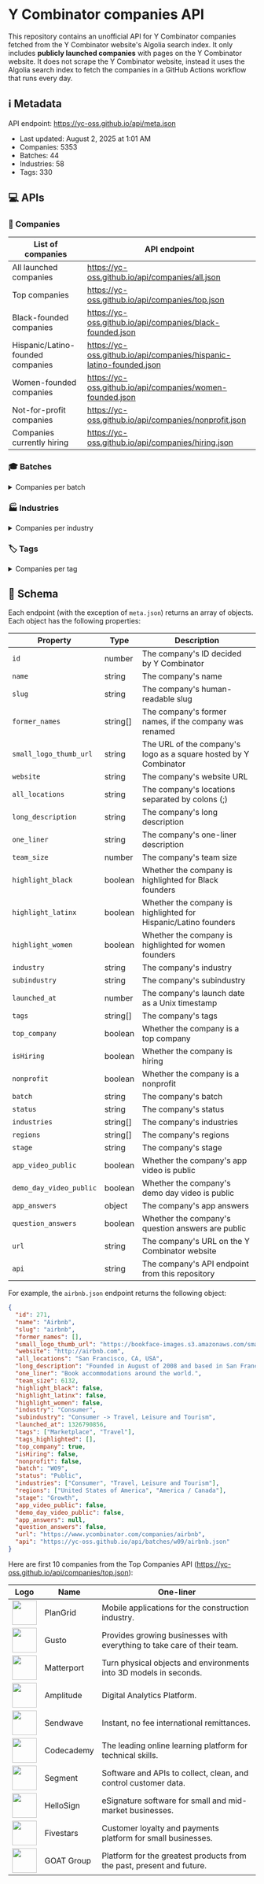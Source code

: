 # Y Combinator companies API

This repository contains an unofficial API for Y Combinator companies fetched
from the Y Combinator website's Algolia search index. It only includes
**publicly launched companies** with pages on the Y Combinator website. It does
not scrape the Y Combinator website, instead it uses the Algolia search index to
fetch the companies in a GitHub Actions workflow that runs every day.

<!--start generated readme-->

## ℹ️ Metadata

API endpoint: https://yc-oss.github.io/api/meta.json

- Last updated: August 2, 2025 at 1:01 AM
- Companies: 5353
- Batches: 44
- Industries: 58
- Tags: 330

## 💻 APIs

### 🏢 Companies

| List of companies                 | API endpoint                                                        |
| --------------------------------- | ------------------------------------------------------------------- |
| All launched companies            | https://yc-oss.github.io/api/companies/all.json                     |
| Top companies                     | https://yc-oss.github.io/api/companies/top.json                     |
| Black-founded companies           | https://yc-oss.github.io/api/companies/black-founded.json           |
| Hispanic/Latino-founded companies | https://yc-oss.github.io/api/companies/hispanic-latino-founded.json |
| Women-founded companies           | https://yc-oss.github.io/api/companies/women-founded.json           |
| Not-for-profit companies          | https://yc-oss.github.io/api/companies/nonprofit.json               |
| Companies currently hiring        | https://yc-oss.github.io/api/companies/hiring.json                  |

### 🎓 Batches

<details>
<summary>Companies per batch</summary>

| Batch       | Count | API endpoint                                          |
| ----------- | ----- | ----------------------------------------------------- |
| Winter 2012 | 66    | https://yc-oss.github.io/api/batches/winter-2012.json |
| Summer 2011 | 60    | https://yc-oss.github.io/api/batches/summer-2011.json |
| Winter 2011 | 45    | https://yc-oss.github.io/api/batches/winter-2011.json |
| Summer 2010 | 36    | https://yc-oss.github.io/api/batches/summer-2010.json |
| Winter 2010 | 27    | https://yc-oss.github.io/api/batches/winter-2010.json |
| Summer 2009 | 26    | https://yc-oss.github.io/api/batches/summer-2009.json |
| Winter 2009 | 16    | https://yc-oss.github.io/api/batches/winter-2009.json |
| Summer 2008 | 22    | https://yc-oss.github.io/api/batches/summer-2008.json |
| Winter 2008 | 21    | https://yc-oss.github.io/api/batches/winter-2008.json |
| Summer 2007 | 19    | https://yc-oss.github.io/api/batches/summer-2007.json |
| Winter 2007 | 13    | https://yc-oss.github.io/api/batches/winter-2007.json |
| Summer 2006 | 11    | https://yc-oss.github.io/api/batches/summer-2006.json |
| Winter 2006 | 7     | https://yc-oss.github.io/api/batches/winter-2006.json |
| Summer 2005 | 8     | https://yc-oss.github.io/api/batches/summer-2005.json |
| Summer 2012 | 83    | https://yc-oss.github.io/api/batches/summer-2012.json |
| Winter 2013 | 46    | https://yc-oss.github.io/api/batches/winter-2013.json |
| Summer 2013 | 52    | https://yc-oss.github.io/api/batches/summer-2013.json |
| Winter 2014 | 74    | https://yc-oss.github.io/api/batches/winter-2014.json |
| Summer 2014 | 78    | https://yc-oss.github.io/api/batches/summer-2014.json |
| Winter 2015 | 111   | https://yc-oss.github.io/api/batches/winter-2015.json |
| Summer 2015 | 105   | https://yc-oss.github.io/api/batches/summer-2015.json |
| Winter 2016 | 122   | https://yc-oss.github.io/api/batches/winter-2016.json |
| Summer 2017 | 125   | https://yc-oss.github.io/api/batches/summer-2017.json |
| Summer 2016 | 102   | https://yc-oss.github.io/api/batches/summer-2016.json |
| Winter 2017 | 116   | https://yc-oss.github.io/api/batches/winter-2017.json |
| Winter 2018 | 146   | https://yc-oss.github.io/api/batches/winter-2018.json |
| Summer 2018 | 131   | https://yc-oss.github.io/api/batches/summer-2018.json |
| Summer 2019 | 176   | https://yc-oss.github.io/api/batches/summer-2019.json |
| Winter 2019 | 195   | https://yc-oss.github.io/api/batches/winter-2019.json |
| Winter 2020 | 228   | https://yc-oss.github.io/api/batches/winter-2020.json |
| Summer 2020 | 208   | https://yc-oss.github.io/api/batches/summer-2020.json |
| Winter 2021 | 336   | https://yc-oss.github.io/api/batches/winter-2021.json |
| Summer 2021 | 391   | https://yc-oss.github.io/api/batches/summer-2021.json |
| Winter 2022 | 399   | https://yc-oss.github.io/api/batches/winter-2022.json |
| Summer 2022 | 234   | https://yc-oss.github.io/api/batches/summer-2022.json |
| Winter 2023 | 275   | https://yc-oss.github.io/api/batches/winter-2023.json |
| Summer 2023 | 220   | https://yc-oss.github.io/api/batches/summer-2023.json |
| Winter 2024 | 253   | https://yc-oss.github.io/api/batches/winter-2024.json |
| Winter 2025 | 165   | https://yc-oss.github.io/api/batches/winter-2025.json |
| Summer 2024 | 252   | https://yc-oss.github.io/api/batches/summer-2024.json |
| Fall 2024   | 94    | https://yc-oss.github.io/api/batches/fall-2024.json   |
| Spring 2025 | 143   | https://yc-oss.github.io/api/batches/spring-2025.json |
| Summer 2025 | 115   | https://yc-oss.github.io/api/batches/summer-2025.json |
| Unspecified | 1     | https://yc-oss.github.io/api/batches/unspecified.json |

</details>

### 🏭 Industries

<details>
<summary>Companies per industry</summary>

| Industry                        | Count | API endpoint                                                                |
| ------------------------------- | ----- | --------------------------------------------------------------------------- |
| Agriculture                     | 28    | https://yc-oss.github.io/api/industries/agriculture.json                    |
| Analytics                       | 114   | https://yc-oss.github.io/api/industries/analytics.json                      |
| Apparel and Cosmetics           | 49    | https://yc-oss.github.io/api/industries/apparel-and-cosmetics.json          |
| Asset Management                | 51    | https://yc-oss.github.io/api/industries/asset-management.json               |
| Automotive                      | 21    | https://yc-oss.github.io/api/industries/automotive.json                     |
| Aviation and Space              | 54    | https://yc-oss.github.io/api/industries/aviation-and-space.json             |
| B2B                             | 2652  | https://yc-oss.github.io/api/industries/b2b.json                            |
| Banking and Exchange            | 71    | https://yc-oss.github.io/api/industries/banking-and-exchange.json           |
| Climate                         | 52    | https://yc-oss.github.io/api/industries/climate.json                        |
| Construction                    | 43    | https://yc-oss.github.io/api/industries/construction.json                   |
| Consumer                        | 835   | https://yc-oss.github.io/api/industries/consumer.json                       |
| Consumer Electronics            | 40    | https://yc-oss.github.io/api/industries/consumer-electronics.json           |
| Consumer Finance                | 80    | https://yc-oss.github.io/api/industries/consumer-finance.json               |
| Consumer Health and Wellness    | 112   | https://yc-oss.github.io/api/industries/consumer-health-and-wellness.json   |
| Content                         | 109   | https://yc-oss.github.io/api/industries/content.json                        |
| Credit and Lending              | 75    | https://yc-oss.github.io/api/industries/credit-and-lending.json             |
| Diagnostics                     | 53    | https://yc-oss.github.io/api/industries/diagnostics.json                    |
| Drones                          | 20    | https://yc-oss.github.io/api/industries/drones.json                         |
| Drug Discovery and Delivery     | 49    | https://yc-oss.github.io/api/industries/drug-discovery-and-delivery.json    |
| Education                       | 125   | https://yc-oss.github.io/api/industries/education.json                      |
| Energy                          | 38    | https://yc-oss.github.io/api/industries/energy.json                         |
| Engineering, Product and Design | 555   | https://yc-oss.github.io/api/industries/engineering-product-and-design.json |
| Finance and Accounting          | 119   | https://yc-oss.github.io/api/industries/finance-and-accounting.json         |
| Fintech                         | 590   | https://yc-oss.github.io/api/industries/fintech.json                        |
| Food and Beverage               | 94    | https://yc-oss.github.io/api/industries/food-and-beverage.json              |
| Gaming                          | 70    | https://yc-oss.github.io/api/industries/gaming.json                         |
| Government                      | 40    | https://yc-oss.github.io/api/industries/government.json                     |
| Healthcare                      | 638   | https://yc-oss.github.io/api/industries/healthcare.json                     |
| Healthcare IT                   | 137   | https://yc-oss.github.io/api/industries/healthcare-it.json                  |
| Healthcare Services             | 70    | https://yc-oss.github.io/api/industries/healthcare-services.json            |
| Home and Personal               | 128   | https://yc-oss.github.io/api/industries/home-and-personal.json              |
| Housing and Real Estate         | 79    | https://yc-oss.github.io/api/industries/housing-and-real-estate.json        |
| Human Resources                 | 82    | https://yc-oss.github.io/api/industries/human-resources.json                |
| Industrial Bio                  | 32    | https://yc-oss.github.io/api/industries/industrial-bio.json                 |
| Industrials                     | 312   | https://yc-oss.github.io/api/industries/industrials.json                    |
| Infrastructure                  | 235   | https://yc-oss.github.io/api/industries/infrastructure.json                 |
| Insurance                       | 47    | https://yc-oss.github.io/api/industries/insurance.json                      |
| Job and Career Services         | 17    | https://yc-oss.github.io/api/industries/job-and-career-services.json        |
| Legal                           | 44    | https://yc-oss.github.io/api/industries/legal.json                          |
| Manufacturing and Robotics      | 82    | https://yc-oss.github.io/api/industries/manufacturing-and-robotics.json     |
| Marketing                       | 146   | https://yc-oss.github.io/api/industries/marketing.json                      |
| Medical Devices                 | 43    | https://yc-oss.github.io/api/industries/medical-devices.json                |
| Office Management               | 25    | https://yc-oss.github.io/api/industries/office-management.json              |
| Operations                      | 135   | https://yc-oss.github.io/api/industries/operations.json                     |
| Payments                        | 118   | https://yc-oss.github.io/api/industries/payments.json                       |
| Productivity                    | 208   | https://yc-oss.github.io/api/industries/productivity.json                   |
| Real Estate and Construction    | 143   | https://yc-oss.github.io/api/industries/real-estate-and-construction.json   |
| Recruiting and Talent           | 70    | https://yc-oss.github.io/api/industries/recruiting-and-talent.json          |
| Retail                          | 126   | https://yc-oss.github.io/api/industries/retail.json                         |
| Sales                           | 127   | https://yc-oss.github.io/api/industries/sales.json                          |
| Security                        | 101   | https://yc-oss.github.io/api/industries/security.json                       |
| Social                          | 115   | https://yc-oss.github.io/api/industries/social.json                         |
| Supply Chain and Logistics      | 121   | https://yc-oss.github.io/api/industries/supply-chain-and-logistics.json     |
| Therapeutics                    | 63    | https://yc-oss.github.io/api/industries/therapeutics.json                   |
| Transportation Services         | 27    | https://yc-oss.github.io/api/industries/transportation-services.json        |
| Travel, Leisure and Tourism     | 34    | https://yc-oss.github.io/api/industries/travel-leisure-and-tourism.json     |
| Unspecified                     | 18    | https://yc-oss.github.io/api/industries/unspecified.json                    |
| Virtual and Augmented Reality   | 21    | https://yc-oss.github.io/api/industries/virtual-and-augmented-reality.json  |

</details>

### 🏷️ Tags

<details>
<summary>Companies per tag</summary>

| Tag                                                    | Count | API endpoint                                                                                 |
| ------------------------------------------------------ | ----- | -------------------------------------------------------------------------------------------- |
| 3D Printed Foods                                       | 1     | https://yc-oss.github.io/api/tags/3d-printed-foods.json                                      |
| 3D Printing                                            | 12    | https://yc-oss.github.io/api/tags/3d-printing.json                                           |
| Advanced Materials                                     | 5     | https://yc-oss.github.io/api/tags/advanced-materials.json                                    |
| Advertising                                            | 35    | https://yc-oss.github.io/api/tags/advertising.json                                           |
| Aerospace                                              | 29    | https://yc-oss.github.io/api/tags/aerospace.json                                             |
| Agriculture                                            | 30    | https://yc-oss.github.io/api/tags/agriculture.json                                           |
| AI                                                     | 654   | https://yc-oss.github.io/api/tags/ai.json                                                    |
| AI Assistant                                           | 136   | https://yc-oss.github.io/api/tags/ai-assistant.json                                          |
| AI-Enhanced Learning                                   | 41    | https://yc-oss.github.io/api/tags/ai-enhanced-learning.json                                  |
| AI-powered Drug Discovery                              | 38    | https://yc-oss.github.io/api/tags/ai-powered-drug-discovery.json                             |
| AIOps                                                  | 54    | https://yc-oss.github.io/api/tags/aiops.json                                                 |
| Air Taxis                                              | 5     | https://yc-oss.github.io/api/tags/air-taxis.json                                             |
| Airlines                                               | 4     | https://yc-oss.github.io/api/tags/airlines.json                                              |
| Airplanes                                              | 10    | https://yc-oss.github.io/api/tags/airplanes.json                                             |
| Alternative Battery Tech                               | 2     | https://yc-oss.github.io/api/tags/alternative-battery-tech.json                              |
| Alternative Fuels                                      | 1     | https://yc-oss.github.io/api/tags/alternative-fuels.json                                     |
| Analytics                                              | 177   | https://yc-oss.github.io/api/tags/analytics.json                                             |
| Anti-Aging                                             | 8     | https://yc-oss.github.io/api/tags/anti-aging.json                                            |
| API                                                    | 139   | https://yc-oss.github.io/api/tags/api.json                                                   |
| APIs                                                   | 7     | https://yc-oss.github.io/api/tags/apis.json                                                  |
| Apparel                                                | 4     | https://yc-oss.github.io/api/tags/apparel.json                                               |
| AR                                                     | 6     | https://yc-oss.github.io/api/tags/ar.json                                                    |
| Architecture                                           | 2     | https://yc-oss.github.io/api/tags/architecture.json                                          |
| Art Trading Platforms                                  | 1     | https://yc-oss.github.io/api/tags/art-trading-platforms.json                                 |
| Artificial Intelligence                                | 747   | https://yc-oss.github.io/api/tags/artificial-intelligence.json                               |
| Assistive Tech                                         | 7     | https://yc-oss.github.io/api/tags/assistive-tech.json                                        |
| Augmented Reality                                      | 22    | https://yc-oss.github.io/api/tags/augmented-reality.json                                     |
| Auto Commerce                                          | 6     | https://yc-oss.github.io/api/tags/auto-commerce.json                                         |
| Automation                                             | 71    | https://yc-oss.github.io/api/tags/automation.json                                            |
| Automotive                                             | 20    | https://yc-oss.github.io/api/tags/automotive.json                                            |
| Autonomous Delivery                                    | 8     | https://yc-oss.github.io/api/tags/autonomous-delivery.json                                   |
| Autonomous Trucking                                    | 12    | https://yc-oss.github.io/api/tags/autonomous-trucking.json                                   |
| B2B                                                    | 1041  | https://yc-oss.github.io/api/tags/b2b.json                                                   |
| Banking as a Service                                   | 25    | https://yc-oss.github.io/api/tags/banking-as-a-service.json                                  |
| Batteryless IoT Sensors                                | 1     | https://yc-oss.github.io/api/tags/batteryless-iot-sensors.json                               |
| Beauty                                                 | 10    | https://yc-oss.github.io/api/tags/beauty.json                                                |
| Big Data                                               | 21    | https://yc-oss.github.io/api/tags/big-data.json                                              |
| Billing                                                | 7     | https://yc-oss.github.io/api/tags/billing.json                                               |
| Biometrics                                             | 6     | https://yc-oss.github.io/api/tags/biometrics.json                                            |
| Bioplastic                                             | 3     | https://yc-oss.github.io/api/tags/bioplastic.json                                            |
| Biotech                                                | 131   | https://yc-oss.github.io/api/tags/biotech.json                                               |
| Biotechnology                                          | 11    | https://yc-oss.github.io/api/tags/biotechnology.json                                         |
| Blockchain                                             | 2     | https://yc-oss.github.io/api/tags/blockchain.json                                            |
| Booking                                                | 2     | https://yc-oss.github.io/api/tags/booking.json                                               |
| Calendar                                               | 8     | https://yc-oss.github.io/api/tags/calendar.json                                              |
| Call Center                                            | 6     | https://yc-oss.github.io/api/tags/call-center.json                                           |
| Cannabis                                               | 7     | https://yc-oss.github.io/api/tags/cannabis.json                                              |
| Carbon Capture and Removal                             | 13    | https://yc-oss.github.io/api/tags/carbon-capture-and-removal.json                            |
| Careers                                                | 4     | https://yc-oss.github.io/api/tags/careers.json                                               |
| Cashierless Checkout                                   | 5     | https://yc-oss.github.io/api/tags/cashierless-checkout.json                                  |
| Cell Therapy                                           | 5     | https://yc-oss.github.io/api/tags/cell-therapy.json                                          |
| Cellular Agriculture                                   | 6     | https://yc-oss.github.io/api/tags/cellular-agriculture.json                                  |
| Chat                                                   | 5     | https://yc-oss.github.io/api/tags/chat.json                                                  |
| Chatbot                                                | 10    | https://yc-oss.github.io/api/tags/chatbot.json                                               |
| Chatbots                                               | 2     | https://yc-oss.github.io/api/tags/chatbots.json                                              |
| China                                                  | 3     | https://yc-oss.github.io/api/tags/china.json                                                 |
| Civic Tech                                             | 9     | https://yc-oss.github.io/api/tags/civic-tech.json                                            |
| Clean Meat                                             | 1     | https://yc-oss.github.io/api/tags/clean-meat.json                                            |
| Climate                                                | 148   | https://yc-oss.github.io/api/tags/climate.json                                               |
| ClimateTech                                            | 31    | https://yc-oss.github.io/api/tags/climatetech.json                                           |
| Cloud Computing                                        | 42    | https://yc-oss.github.io/api/tags/cloud-computing.json                                       |
| Cloud Gaming                                           | 3     | https://yc-oss.github.io/api/tags/cloud-gaming.json                                          |
| Cloud Workload Protection                              | 5     | https://yc-oss.github.io/api/tags/cloud-workload-protection.json                             |
| Coding Bootcamps                                       | 2     | https://yc-oss.github.io/api/tags/coding-bootcamps.json                                      |
| Collaboration                                          | 45    | https://yc-oss.github.io/api/tags/collaboration.json                                         |
| Commercial Space Launch                                | 7     | https://yc-oss.github.io/api/tags/commercial-space-launch.json                               |
| Community                                              | 60    | https://yc-oss.github.io/api/tags/community.json                                             |
| Compliance                                             | 64    | https://yc-oss.github.io/api/tags/compliance.json                                            |
| Computational Storage                                  | 1     | https://yc-oss.github.io/api/tags/computational-storage.json                                 |
| Computer Vision                                        | 70    | https://yc-oss.github.io/api/tags/computer-vision.json                                       |
| Construction                                           | 60    | https://yc-oss.github.io/api/tags/construction.json                                          |
| Consumer                                               | 208   | https://yc-oss.github.io/api/tags/consumer.json                                              |
| Consumer Finance                                       | 22    | https://yc-oss.github.io/api/tags/consumer-finance.json                                      |
| Consumer Health Services                               | 103   | https://yc-oss.github.io/api/tags/consumer-health-services.json                              |
| Consumer Products                                      | 12    | https://yc-oss.github.io/api/tags/consumer-products.json                                     |
| Conversational AI                                      | 38    | https://yc-oss.github.io/api/tags/conversational-ai.json                                     |
| Conversational Banking                                 | 2     | https://yc-oss.github.io/api/tags/conversational-banking.json                                |
| COVID-19                                               | 4     | https://yc-oss.github.io/api/tags/covid-19.json                                              |
| Creator Economy                                        | 30    | https://yc-oss.github.io/api/tags/creator-economy.json                                       |
| CRISPR                                                 | 3     | https://yc-oss.github.io/api/tags/crispr.json                                                |
| CRM                                                    | 21    | https://yc-oss.github.io/api/tags/crm.json                                                   |
| Crowdfunding                                           | 9     | https://yc-oss.github.io/api/tags/crowdfunding.json                                          |
| Crowdsourcing                                          | 4     | https://yc-oss.github.io/api/tags/crowdsourcing.json                                         |
| Crypto / Web3                                          | 89    | https://yc-oss.github.io/api/tags/crypto-web3.json                                           |
| Cryptocurrency                                         | 6     | https://yc-oss.github.io/api/tags/cryptocurrency.json                                        |
| Cryptography                                           | 3     | https://yc-oss.github.io/api/tags/cryptography.json                                          |
| Cultivated Meat                                        | 2     | https://yc-oss.github.io/api/tags/cultivated-meat.json                                       |
| Culture                                                | 2     | https://yc-oss.github.io/api/tags/culture.json                                               |
| Cultured Meat                                          | 3     | https://yc-oss.github.io/api/tags/cultured-meat.json                                         |
| Customer Service                                       | 20    | https://yc-oss.github.io/api/tags/customer-service.json                                      |
| Customer Success                                       | 26    | https://yc-oss.github.io/api/tags/customer-success.json                                      |
| Customer Support                                       | 32    | https://yc-oss.github.io/api/tags/customer-support.json                                      |
| Customization                                          | 2     | https://yc-oss.github.io/api/tags/customization.json                                         |
| Cyber Insurance                                        | 1     | https://yc-oss.github.io/api/tags/cyber-insurance.json                                       |
| Cybersecurity                                          | 39    | https://yc-oss.github.io/api/tags/cybersecurity.json                                         |
| DAO                                                    | 4     | https://yc-oss.github.io/api/tags/dao.json                                                   |
| Data Engineering                                       | 89    | https://yc-oss.github.io/api/tags/data-engineering.json                                      |
| Data Labeling                                          | 12    | https://yc-oss.github.io/api/tags/data-labeling.json                                         |
| Data Science                                           | 29    | https://yc-oss.github.io/api/tags/data-science.json                                          |
| Data Visualization                                     | 30    | https://yc-oss.github.io/api/tags/data-visualization.json                                    |
| Databases                                              | 24    | https://yc-oss.github.io/api/tags/databases.json                                             |
| Dating                                                 | 7     | https://yc-oss.github.io/api/tags/dating.json                                                |
| Deep Learning                                          | 42    | https://yc-oss.github.io/api/tags/deep-learning.json                                         |
| Deepfake Detection                                     | 1     | https://yc-oss.github.io/api/tags/deepfake-detection.json                                    |
| DeFi                                                   | 13    | https://yc-oss.github.io/api/tags/defi.json                                                  |
| Delivery                                               | 54    | https://yc-oss.github.io/api/tags/delivery.json                                              |
| Dental                                                 | 5     | https://yc-oss.github.io/api/tags/dental.json                                                |
| Design                                                 | 28    | https://yc-oss.github.io/api/tags/design.json                                                |
| Design Tools                                           | 56    | https://yc-oss.github.io/api/tags/design-tools.json                                          |
| Developer Tools                                        | 514   | https://yc-oss.github.io/api/tags/developer-tools.json                                       |
| DevOps                                                 | 46    | https://yc-oss.github.io/api/tags/devops.json                                                |
| DevSecOps                                              | 32    | https://yc-oss.github.io/api/tags/devsecops.json                                             |
| Diagnostics                                            | 32    | https://yc-oss.github.io/api/tags/diagnostics.json                                           |
| Digital Freight Brokerage                              | 2     | https://yc-oss.github.io/api/tags/digital-freight-brokerage.json                             |
| Digital Health                                         | 104   | https://yc-oss.github.io/api/tags/digital-health.json                                        |
| Diversity & Inclusion                                  | 4     | https://yc-oss.github.io/api/tags/diversity-and-inclusion.json                               |
| Documents                                              | 31    | https://yc-oss.github.io/api/tags/documents.json                                             |
| Drones                                                 | 27    | https://yc-oss.github.io/api/tags/drones.json                                                |
| Drug Delivery                                          | 6     | https://yc-oss.github.io/api/tags/drug-delivery.json                                         |
| Drug discovery                                         | 30    | https://yc-oss.github.io/api/tags/drug-discovery.json                                        |
| E-Commerce                                             | 43    | https://yc-oss.github.io/api/tags/e-commerce.json                                            |
| Edge Computing Semiconductors                          | 4     | https://yc-oss.github.io/api/tags/edge-computing-semiconductors.json                         |
| Edtech                                                 | 20    | https://yc-oss.github.io/api/tags/edtech.json                                                |
| Education                                              | 163   | https://yc-oss.github.io/api/tags/education.json                                             |
| eLearning                                              | 48    | https://yc-oss.github.io/api/tags/elearning.json                                             |
| Election Tech                                          | 2     | https://yc-oss.github.io/api/tags/election-tech.json                                         |
| Electric Vehicles                                      | 24    | https://yc-oss.github.io/api/tags/electric-vehicles.json                                     |
| Electronics                                            | 8     | https://yc-oss.github.io/api/tags/electronics.json                                           |
| Email                                                  | 26    | https://yc-oss.github.io/api/tags/email.json                                                 |
| Emerging Markets                                       | 7     | https://yc-oss.github.io/api/tags/emerging-markets.json                                      |
| Energy                                                 | 36    | https://yc-oss.github.io/api/tags/energy.json                                                |
| Energy Storage                                         | 13    | https://yc-oss.github.io/api/tags/energy-storage.json                                        |
| Enterprise                                             | 106   | https://yc-oss.github.io/api/tags/enterprise.json                                            |
| Enterprise Software                                    | 98    | https://yc-oss.github.io/api/tags/enterprise-software.json                                   |
| Entertainment                                          | 48    | https://yc-oss.github.io/api/tags/entertainment.json                                         |
| eSports                                                | 3     | https://yc-oss.github.io/api/tags/esports.json                                               |
| Fashion                                                | 20    | https://yc-oss.github.io/api/tags/fashion.json                                               |
| Feedback                                               | 5     | https://yc-oss.github.io/api/tags/feedback.json                                              |
| Femtech                                                | 6     | https://yc-oss.github.io/api/tags/femtech.json                                               |
| Fertility Tech                                         | 8     | https://yc-oss.github.io/api/tags/fertility-tech.json                                        |
| Finance                                                | 70    | https://yc-oss.github.io/api/tags/finance.json                                               |
| FinOps                                                 | 27    | https://yc-oss.github.io/api/tags/finops.json                                                |
| Fintech                                                | 692   | https://yc-oss.github.io/api/tags/fintech.json                                               |
| Fitness                                                | 18    | https://yc-oss.github.io/api/tags/fitness.json                                               |
| Food                                                   | 9     | https://yc-oss.github.io/api/tags/food.json                                                  |
| Food & Beverage                                        | 25    | https://yc-oss.github.io/api/tags/food-and-beverage.json                                     |
| Food Service Robots & Machines                         | 10    | https://yc-oss.github.io/api/tags/food-service-robots-and-machines.json                      |
| Food Tech                                              | 48    | https://yc-oss.github.io/api/tags/food-tech.json                                             |
| Fraud Detection                                        | 8     | https://yc-oss.github.io/api/tags/fraud-detection.json                                       |
| Fraud Prevention                                       | 5     | https://yc-oss.github.io/api/tags/fraud-prevention.json                                      |
| Fundraising                                            | 3     | https://yc-oss.github.io/api/tags/fundraising.json                                           |
| Furniture                                              | 7     | https://yc-oss.github.io/api/tags/furniture.json                                             |
| Fusion Energy                                          | 2     | https://yc-oss.github.io/api/tags/fusion-energy.json                                         |
| Gaming                                                 | 85    | https://yc-oss.github.io/api/tags/gaming.json                                                |
| Gardening                                              | 2     | https://yc-oss.github.io/api/tags/gardening.json                                             |
| Gene Therapy                                           | 13    | https://yc-oss.github.io/api/tags/gene-therapy.json                                          |
| Generative AI                                          | 270   | https://yc-oss.github.io/api/tags/generative-ai.json                                         |
| Genetic Engineering                                    | 2     | https://yc-oss.github.io/api/tags/genetic-engineering.json                                   |
| Genomics                                               | 27    | https://yc-oss.github.io/api/tags/genomics.json                                              |
| Geographic Information System                          | 5     | https://yc-oss.github.io/api/tags/geographic-information-system.json                         |
| Ghost Kitchens                                         | 11    | https://yc-oss.github.io/api/tags/ghost-kitchens.json                                        |
| GovTech                                                | 41    | https://yc-oss.github.io/api/tags/govtech.json                                               |
| GraphQL                                                | 3     | https://yc-oss.github.io/api/tags/graphql.json                                               |
| Grocery                                                | 31    | https://yc-oss.github.io/api/tags/grocery.json                                               |
| Hard Tech                                              | 90    | https://yc-oss.github.io/api/tags/hard-tech.json                                             |
| Hardware                                               | 117   | https://yc-oss.github.io/api/tags/hardware.json                                              |
| Health & Wellness                                      | 41    | https://yc-oss.github.io/api/tags/health-and-wellness.json                                   |
| Health Insurance                                       | 24    | https://yc-oss.github.io/api/tags/health-insurance.json                                      |
| Health Tech                                            | 167   | https://yc-oss.github.io/api/tags/health-tech.json                                           |
| Healthcare                                             | 195   | https://yc-oss.github.io/api/tags/healthcare.json                                            |
| Healthcare IT                                          | 34    | https://yc-oss.github.io/api/tags/healthcare-it.json                                         |
| Home Automation                                        | 3     | https://yc-oss.github.io/api/tags/home-automation.json                                       |
| Home Services                                          | 7     | https://yc-oss.github.io/api/tags/home-services.json                                         |
| Housing                                                | 18    | https://yc-oss.github.io/api/tags/housing.json                                               |
| HR Tech                                                | 70    | https://yc-oss.github.io/api/tags/hr-tech.json                                               |
| Human Resources                                        | 22    | https://yc-oss.github.io/api/tags/human-resources.json                                       |
| Hydrogen Energy                                        | 3     | https://yc-oss.github.io/api/tags/hydrogen-energy.json                                       |
| Identity                                               | 15    | https://yc-oss.github.io/api/tags/identity.json                                              |
| Immigration                                            | 5     | https://yc-oss.github.io/api/tags/immigration.json                                           |
| Income Share Agreements                                | 4     | https://yc-oss.github.io/api/tags/income-share-agreements.json                               |
| India                                                  | 38    | https://yc-oss.github.io/api/tags/india.json                                                 |
| Indoor Mapping                                         | 4     | https://yc-oss.github.io/api/tags/indoor-mapping.json                                        |
| Industrial                                             | 14    | https://yc-oss.github.io/api/tags/industrial.json                                            |
| Industrial Workplace Safety                            | 4     | https://yc-oss.github.io/api/tags/industrial-workplace-safety.json                           |
| Infrastructure                                         | 84    | https://yc-oss.github.io/api/tags/infrastructure.json                                        |
| Insurance                                              | 68    | https://yc-oss.github.io/api/tags/insurance.json                                             |
| International                                          | 6     | https://yc-oss.github.io/api/tags/international.json                                         |
| Investing                                              | 52    | https://yc-oss.github.io/api/tags/investing.json                                             |
| Investments                                            | 7     | https://yc-oss.github.io/api/tags/investments.json                                           |
| IoT                                                    | 46    | https://yc-oss.github.io/api/tags/iot.json                                                   |
| IoT Security                                           | 1     | https://yc-oss.github.io/api/tags/iot-security.json                                          |
| Kids                                                   | 9     | https://yc-oss.github.io/api/tags/kids.json                                                  |
| Kubernetes                                             | 13    | https://yc-oss.github.io/api/tags/kubernetes.json                                            |
| Lab-on-a-chip                                          | 1     | https://yc-oss.github.io/api/tags/lab-on-a-chip.json                                         |
| Latin America                                          | 21    | https://yc-oss.github.io/api/tags/latin-america.json                                         |
| Legal                                                  | 27    | https://yc-oss.github.io/api/tags/legal.json                                                 |
| LegalTech                                              | 47    | https://yc-oss.github.io/api/tags/legaltech.json                                             |
| Lending                                                | 17    | https://yc-oss.github.io/api/tags/lending.json                                               |
| Lidar                                                  | 1     | https://yc-oss.github.io/api/tags/lidar.json                                                 |
| Live                                                   | 5     | https://yc-oss.github.io/api/tags/live.json                                                  |
| Location-based                                         | 3     | https://yc-oss.github.io/api/tags/location-based.json                                        |
| Logistics                                              | 116   | https://yc-oss.github.io/api/tags/logistics.json                                             |
| Machine Learning                                       | 221   | https://yc-oss.github.io/api/tags/machine-learning.json                                      |
| Manufacturing                                          | 65    | https://yc-oss.github.io/api/tags/manufacturing.json                                         |
| Maritime                                               | 3     | https://yc-oss.github.io/api/tags/maritime.json                                              |
| Market Research                                        | 15    | https://yc-oss.github.io/api/tags/market-research.json                                       |
| Marketing                                              | 82    | https://yc-oss.github.io/api/tags/marketing.json                                             |
| Marketplace                                            | 305   | https://yc-oss.github.io/api/tags/marketplace.json                                           |
| Media                                                  | 39    | https://yc-oss.github.io/api/tags/media.json                                                 |
| Medical Devices                                        | 65    | https://yc-oss.github.io/api/tags/medical-devices.json                                       |
| Medical Robotics                                       | 5     | https://yc-oss.github.io/api/tags/medical-robotics.json                                      |
| Mental Health                                          | 11    | https://yc-oss.github.io/api/tags/mental-health.json                                         |
| Mental Health Tech                                     | 38    | https://yc-oss.github.io/api/tags/mental-health-tech.json                                    |
| Messaging                                              | 45    | https://yc-oss.github.io/api/tags/messaging.json                                             |
| Metaverse                                              | 9     | https://yc-oss.github.io/api/tags/metaverse.json                                             |
| Microfluidics                                          | 5     | https://yc-oss.github.io/api/tags/microfluidics.json                                         |
| Microinsurance                                         | 3     | https://yc-oss.github.io/api/tags/microinsurance.json                                        |
| Mining                                                 | 4     | https://yc-oss.github.io/api/tags/mining.json                                                |
| ML                                                     | 14    | https://yc-oss.github.io/api/tags/ml.json                                                    |
| Mobility                                               | 12    | https://yc-oss.github.io/api/tags/mobility.json                                              |
| Monitoring                                             | 12    | https://yc-oss.github.io/api/tags/monitoring.json                                            |
| Music                                                  | 21    | https://yc-oss.github.io/api/tags/music.json                                                 |
| Nanomedicine                                           | 5     | https://yc-oss.github.io/api/tags/nanomedicine.json                                          |
| Nanosensors                                            | 4     | https://yc-oss.github.io/api/tags/nanosensors.json                                           |
| Nanotechnology                                         | 11    | https://yc-oss.github.io/api/tags/nanotechnology.json                                        |
| Navigation                                             | 4     | https://yc-oss.github.io/api/tags/navigation.json                                            |
| Neobank                                                | 48    | https://yc-oss.github.io/api/tags/neobank.json                                               |
| Networks                                               | 3     | https://yc-oss.github.io/api/tags/networks.json                                              |
| Neurotechnology                                        | 14    | https://yc-oss.github.io/api/tags/neurotechnology.json                                       |
| Next-gen Network Security                              | 6     | https://yc-oss.github.io/api/tags/next-gen-network-security.json                             |
| NFT                                                    | 5     | https://yc-oss.github.io/api/tags/nft.json                                                   |
| NLP                                                    | 22    | https://yc-oss.github.io/api/tags/nlp.json                                                   |
| No-code                                                | 33    | https://yc-oss.github.io/api/tags/no-code.json                                               |
| Nonprofit                                              | 25    | https://yc-oss.github.io/api/tags/nonprofit.json                                             |
| Note-taking                                            | 6     | https://yc-oss.github.io/api/tags/note-taking.json                                           |
| Notifications                                          | 2     | https://yc-oss.github.io/api/tags/notifications.json                                         |
| Oncology                                               | 20    | https://yc-oss.github.io/api/tags/oncology.json                                              |
| Open Source                                            | 161   | https://yc-oss.github.io/api/tags/open-source.json                                           |
| Operations                                             | 28    | https://yc-oss.github.io/api/tags/operations.json                                            |
| Payments                                               | 140   | https://yc-oss.github.io/api/tags/payments.json                                              |
| Payroll                                                | 16    | https://yc-oss.github.io/api/tags/payroll.json                                               |
| Pediatrics                                             | 3     | https://yc-oss.github.io/api/tags/pediatrics.json                                            |
| Personalization                                        | 8     | https://yc-oss.github.io/api/tags/personalization.json                                       |
| Plant-based Meat                                       | 2     | https://yc-oss.github.io/api/tags/plant-based-meat.json                                      |
| Podcasts                                               | 7     | https://yc-oss.github.io/api/tags/podcasts.json                                              |
| Primary Care                                           | 8     | https://yc-oss.github.io/api/tags/primary-care.json                                          |
| Privacy                                                | 19    | https://yc-oss.github.io/api/tags/privacy.json                                               |
| Procurement                                            | 14    | https://yc-oss.github.io/api/tags/procurement.json                                           |
| Productivity                                           | 152   | https://yc-oss.github.io/api/tags/productivity.json                                          |
| Proptech                                               | 81    | https://yc-oss.github.io/api/tags/proptech.json                                              |
| Psychedelics                                           | 1     | https://yc-oss.github.io/api/tags/psychedelics.json                                          |
| Quantum Computing                                      | 5     | https://yc-oss.github.io/api/tags/quantum-computing.json                                     |
| Radar                                                  | 2     | https://yc-oss.github.io/api/tags/radar.json                                                 |
| Real Estate                                            | 80    | https://yc-oss.github.io/api/tags/real-estate.json                                           |
| Recommendation System                                  | 4     | https://yc-oss.github.io/api/tags/recommendation-system.json                                 |
| Recruiting                                             | 61    | https://yc-oss.github.io/api/tags/recruiting.json                                            |
| Referrals                                              | 2     | https://yc-oss.github.io/api/tags/referrals.json                                             |
| Regtech                                                | 15    | https://yc-oss.github.io/api/tags/regtech.json                                               |
| Reinforcement Learning                                 | 15    | https://yc-oss.github.io/api/tags/reinforcement-learning.json                                |
| Remittances                                            | 4     | https://yc-oss.github.io/api/tags/remittances.json                                           |
| Remote                                                 | 7     | https://yc-oss.github.io/api/tags/remote.json                                                |
| Remote Work                                            | 18    | https://yc-oss.github.io/api/tags/remote-work.json                                           |
| Renewable Energy                                       | 17    | https://yc-oss.github.io/api/tags/renewable-energy.json                                      |
| Restaurant Tech                                        | 12    | https://yc-oss.github.io/api/tags/restaurant-tech.json                                       |
| Retail                                                 | 47    | https://yc-oss.github.io/api/tags/retail.json                                                |
| Retail Tech                                            | 20    | https://yc-oss.github.io/api/tags/retail-tech.json                                           |
| Reviews                                                | 3     | https://yc-oss.github.io/api/tags/reviews.json                                               |
| Ridesharing                                            | 3     | https://yc-oss.github.io/api/tags/ridesharing.json                                           |
| Robotic Process Automation                             | 26    | https://yc-oss.github.io/api/tags/robotic-process-automation.json                            |
| Robotic Surgery                                        | 3     | https://yc-oss.github.io/api/tags/robotic-surgery.json                                       |
| Robotics                                               | 85    | https://yc-oss.github.io/api/tags/robotics.json                                              |
| Rocketry                                               | 3     | https://yc-oss.github.io/api/tags/rocketry.json                                              |
| SaaS                                                   | 1112  | https://yc-oss.github.io/api/tags/saas.json                                                  |
| Sales                                                  | 106   | https://yc-oss.github.io/api/tags/sales.json                                                 |
| Sales Enablement                                       | 35    | https://yc-oss.github.io/api/tags/sales-enablement.json                                      |
| Satellites                                             | 19    | https://yc-oss.github.io/api/tags/satellites.json                                            |
| Scheduling                                             | 11    | https://yc-oss.github.io/api/tags/scheduling.json                                            |
| Search                                                 | 17    | https://yc-oss.github.io/api/tags/search.json                                                |
| Security                                               | 84    | https://yc-oss.github.io/api/tags/security.json                                              |
| Security Orchestration, Automation and Response (SOAR) | 1     | https://yc-oss.github.io/api/tags/security-orchestration-automation-and-response-(soar).json |
| Self-Driving Vehicles                                  | 5     | https://yc-oss.github.io/api/tags/self-driving-vehicles.json                                 |
| Semiconductors                                         | 11    | https://yc-oss.github.io/api/tags/semiconductors.json                                        |
| SEO                                                    | 2     | https://yc-oss.github.io/api/tags/seo.json                                                   |
| Skincare                                               | 1     | https://yc-oss.github.io/api/tags/skincare.json                                              |
| Sleep Tech                                             | 8     | https://yc-oss.github.io/api/tags/sleep-tech.json                                            |
| Small Modular Reactors                                 | 2     | https://yc-oss.github.io/api/tags/small-modular-reactors.json                                |
| Smart Clothing                                         | 5     | https://yc-oss.github.io/api/tags/smart-clothing.json                                        |
| Smart Home Assistants                                  | 6     | https://yc-oss.github.io/api/tags/smart-home-assistants.json                                 |
| Smart Locks                                            | 1     | https://yc-oss.github.io/api/tags/smart-locks.json                                           |
| SMB                                                    | 13    | https://yc-oss.github.io/api/tags/smb.json                                                   |
| SMS                                                    | 7     | https://yc-oss.github.io/api/tags/sms.json                                                   |
| Social                                                 | 69    | https://yc-oss.github.io/api/tags/social.json                                                |
| Social Media                                           | 28    | https://yc-oss.github.io/api/tags/social-media.json                                          |
| Social Network                                         | 21    | https://yc-oss.github.io/api/tags/social-network.json                                        |
| Solar Power                                            | 16    | https://yc-oss.github.io/api/tags/solar-power.json                                           |
| Space Exploration                                      | 17    | https://yc-oss.github.io/api/tags/space-exploration.json                                     |
| Speech Recognition                                     | 5     | https://yc-oss.github.io/api/tags/speech-recognition.json                                    |
| Sports Tech                                            | 18    | https://yc-oss.github.io/api/tags/sports-tech.json                                           |
| Stocks                                                 | 4     | https://yc-oss.github.io/api/tags/stocks.json                                                |
| Subscriptions                                          | 38    | https://yc-oss.github.io/api/tags/subscriptions.json                                         |
| Supply Chain                                           | 74    | https://yc-oss.github.io/api/tags/supply-chain.json                                          |
| Sustainability                                         | 14    | https://yc-oss.github.io/api/tags/sustainability.json                                        |
| Sustainable Agriculture                                | 2     | https://yc-oss.github.io/api/tags/sustainable-agriculture.json                               |
| Sustainable Fashion                                    | 9     | https://yc-oss.github.io/api/tags/sustainable-fashion.json                                   |
| Sustainable Tourism                                    | 3     | https://yc-oss.github.io/api/tags/sustainable-tourism.json                                   |
| Swarm Robotics                                         | 2     | https://yc-oss.github.io/api/tags/swarm-robotics.json                                        |
| Synthetic Biology                                      | 30    | https://yc-oss.github.io/api/tags/synthetic-biology.json                                     |
| Talent Acquisition                                     | 5     | https://yc-oss.github.io/api/tags/talent-acquisition.json                                    |
| Team Collaboration                                     | 12    | https://yc-oss.github.io/api/tags/team-collaboration.json                                    |
| Telecommunications                                     | 25    | https://yc-oss.github.io/api/tags/telecommunications.json                                    |
| Telehealth                                             | 28    | https://yc-oss.github.io/api/tags/telehealth.json                                            |
| Telemedicine                                           | 29    | https://yc-oss.github.io/api/tags/telemedicine.json                                          |
| Therapeutics                                           | 44    | https://yc-oss.github.io/api/tags/therapeutics.json                                          |
| Ticketing                                              | 3     | https://yc-oss.github.io/api/tags/ticketing.json                                             |
| Time Series                                            | 3     | https://yc-oss.github.io/api/tags/time-series.json                                           |
| Trading                                                | 9     | https://yc-oss.github.io/api/tags/trading.json                                               |
| Transportation                                         | 38    | https://yc-oss.github.io/api/tags/transportation.json                                        |
| Travel                                                 | 46    | https://yc-oss.github.io/api/tags/travel.json                                                |
| Trust & Safety                                         | 6     | https://yc-oss.github.io/api/tags/trust-and-safety.json                                      |
| Unmanned Vehicle                                       | 3     | https://yc-oss.github.io/api/tags/unmanned-vehicle.json                                      |
| Vertical Farming                                       | 4     | https://yc-oss.github.io/api/tags/vertical-farming.json                                      |
| Video                                                  | 80    | https://yc-oss.github.io/api/tags/video.json                                                 |
| Virtual Reality                                        | 13    | https://yc-oss.github.io/api/tags/virtual-reality.json                                       |
| VR Health                                              | 2     | https://yc-oss.github.io/api/tags/vr-health.json                                             |
| Warehouse Management Tech                              | 15    | https://yc-oss.github.io/api/tags/warehouse-management-tech.json                             |
| Weather                                                | 3     | https://yc-oss.github.io/api/tags/weather.json                                               |
| Web Development                                        | 23    | https://yc-oss.github.io/api/tags/web-development.json                                       |
| Women's Health                                         | 14    | https://yc-oss.github.io/api/tags/women's-health.json                                        |
| Workflow Automation                                    | 63    | https://yc-oss.github.io/api/tags/workflow-automation.json                                   |

</details>
<!--end generated readme-->

## 📀 Schema

Each endpoint (with the exception of `meta.json`) returns an array of objects.
Each object has the following properties:

| Property                | Type     | Description                                                      |
| ----------------------- | -------- | ---------------------------------------------------------------- |
| `id`                    | number   | The company's ID decided by Y Combinator                         |
| `name`                  | string   | The company's name                                               |
| `slug`                  | string   | The company's human-readable slug                                |
| `former_names`          | string[] | The company's former names, if the company was renamed           |
| `small_logo_thumb_url`  | string   | The URL of the company's logo as a square hosted by Y Combinator |
| `website`               | string   | The company's website URL                                        |
| `all_locations`         | string   | The company's locations separated by colons (;)                  |
| `long_description`      | string   | The company's long description                                   |
| `one_liner`             | string   | The company's one-liner description                              |
| `team_size`             | number   | The company's team size                                          |
| `highlight_black`       | boolean  | Whether the company is highlighted for Black founders            |
| `highlight_latinx`      | boolean  | Whether the company is highlighted for Hispanic/Latino founders  |
| `highlight_women`       | boolean  | Whether the company is highlighted for women founders            |
| `industry`              | string   | The company's industry                                           |
| `subindustry`           | string   | The company's subindustry                                        |
| `launched_at`           | number   | The company's launch date as a Unix timestamp                    |
| `tags`                  | string[] | The company's tags                                               |
| `top_company`           | boolean  | Whether the company is a top company                             |
| `isHiring`              | boolean  | Whether the company is hiring                                    |
| `nonprofit`             | boolean  | Whether the company is a nonprofit                               |
| `batch`                 | string   | The company's batch                                              |
| `status`                | string   | The company's status                                             |
| `industries`            | string[] | The company's industries                                         |
| `regions`               | string[] | The company's regions                                            |
| `stage`                 | string   | The company's stage                                              |
| `app_video_public`      | boolean  | Whether the company's app video is public                        |
| `demo_day_video_public` | boolean  | Whether the company's demo day video is public                   |
| `app_answers`           | object   | The company's app answers                                        |
| `question_answers`      | boolean  | Whether the company's question answers are public                |
| `url`                   | string   | The company's URL on the Y Combinator website                    |
| `api`                   | string   | The company's API endpoint from this repository                  |

For example, the `airbnb.json` endpoint returns the following object:

```json
{
  "id": 271,
  "name": "Airbnb",
  "slug": "airbnb",
  "former_names": [],
  "small_logo_thumb_url": "https://bookface-images.s3.amazonaws.com/small_logos/3e9a0092bee2ccf926e650e59c06503ec6b9ee65.png",
  "website": "http://airbnb.com",
  "all_locations": "San Francisco, CA, USA",
  "long_description": "Founded in August of 2008 and based in San Francisco, California, Airbnb is a trusted community marketplace for people to list, discover, and book unique accommodations around the world — online or from a mobile phone. Whether an apartment for a night, a castle for a week, or a villa for a month, Airbnb connects people to unique travel experiences, at any price point, in more than 33,000 cities and 192 countries. And with world-class customer service and a growing community of users, Airbnb is the easiest way for people to monetize their extra space and showcase it to an audience of millions.  \r\n\r\nNo global movement springs from individuals. It takes an entire team united behind something big. Together, we work hard, we laugh a lot, we brainstorm nonstop, we use hundreds of Post-Its a week, and we give the best high-fives in town. Headquartered in San Francisco, we have satellite offices in Dublin, London, Barcelona, Paris, Milan, Copenhagen, Berlin, Moscow, São Paolo, Sydney, and Singapore.",
  "one_liner": "Book accommodations around the world.",
  "team_size": 6132,
  "highlight_black": false,
  "highlight_latinx": false,
  "highlight_women": false,
  "industry": "Consumer",
  "subindustry": "Consumer -> Travel, Leisure and Tourism",
  "launched_at": 1326790856,
  "tags": ["Marketplace", "Travel"],
  "tags_highlighted": [],
  "top_company": true,
  "isHiring": false,
  "nonprofit": false,
  "batch": "W09",
  "status": "Public",
  "industries": ["Consumer", "Travel, Leisure and Tourism"],
  "regions": ["United States of America", "America / Canada"],
  "stage": "Growth",
  "app_video_public": false,
  "demo_day_video_public": false,
  "app_answers": null,
  "question_answers": false,
  "url": "https://www.ycombinator.com/companies/airbnb",
  "api": "https://yc-oss.github.io/api/batches/w09/airbnb.json"
}
```

Here are first 10 companies from the Top Companies API
(https://yc-oss.github.io/api/companies/top.json):

| Logo                                                                                                                                   | Name       | One-liner                                                               |
| -------------------------------------------------------------------------------------------------------------------------------------- | ---------- | ----------------------------------------------------------------------- |
| <img src="https://bookface-images.s3.amazonaws.com/small_logos/33ee27aa9c6b3036b40ec6c7f0c2a98ccaf32f40.png" width="50" height="50" /> | PlanGrid   | Mobile applications for the construction industry.                      |
| <img src="https://bookface-images.s3.amazonaws.com/small_logos/6ce7845c2e268525f5f04915212ac0a106fb7e3d.png" width="50" height="50" /> | Gusto      | Provides growing businesses with everything to take care of their team. |
| <img src="https://bookface-images.s3.amazonaws.com/small_logos/b271a79c3b59d6344c90e2803525a22f2a5e8406.png" width="50" height="50" /> | Matterport | Turn physical objects and environments into 3D models in seconds.       |
| <img src="https://bookface-images.s3.amazonaws.com/small_logos/fa98c8a53255b3fd2e9d4a65dbb47eec293729f1.png" width="50" height="50" /> | Amplitude  | Digital Analytics Platform.                                             |
| <img src="https://bookface-images.s3.amazonaws.com/small_logos/1bbfeae646cc8051b5ad469413e67295e9fae353.png" width="50" height="50" /> | Sendwave   | Instant, no fee international remittances.                              |
| <img src="https://bookface-images.s3.amazonaws.com/small_logos/ee26c3b11a260e7a045f68b47d8c804b306db89f.png" width="50" height="50" /> | Codecademy | The leading online learning platform for technical skills.              |
| <img src="https://bookface-images.s3.amazonaws.com/small_logos/99f5abd1f15fa4ca4394b5781c98d8ff23db6f7b.png" width="50" height="50" /> | Segment    | Software and APIs to collect, clean, and control customer data.         |
| <img src="https://bookface-images.s3.amazonaws.com/small_logos/251df7a6d1d16ee11aac63b910791aca861aff29.png" width="50" height="50" /> | HelloSign  | eSignature software for small and mid-market businesses.                |
| <img src="https://bookface-images.s3.amazonaws.com/small_logos/e57fe3f2f5b8a158002acd8fef99c01e7294b55c.png" width="50" height="50" /> | Fivestars  | Customer loyalty and payments platform for small businesses.            |
| <img src="https://bookface-images.s3.amazonaws.com/small_logos/4f3a455935f36a6655742aae286b206df1cd13bd.png" width="50" height="50" /> | GOAT Group | Platform for the greatest products from the past, present and future.   |
